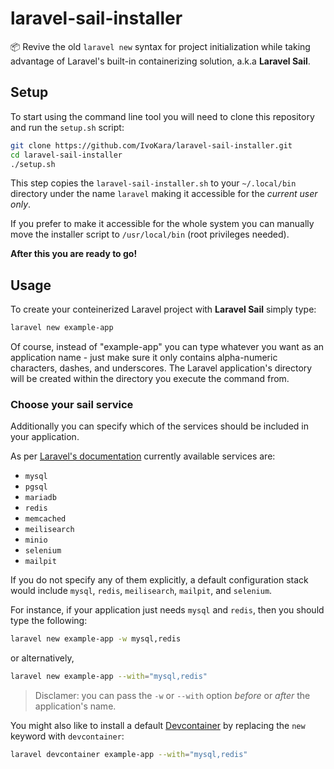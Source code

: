 # laravel-sail-installer
📦 Revive the old `laravel new` syntax for project initialization
while taking advantage of Laravel's built-in containerizing solution, a.k.a **Laravel Sail**.

## Setup
To start using the command line tool you will need to clone this repository and run the `setup.sh` script:

```bash
git clone https://github.com/IvoKara/laravel-sail-installer.git
cd laravel-sail-installer
./setup.sh
```

This step copies the `laravel-sail-installer.sh` to your `~/.local/bin` directory 
under the name `laravel` making it accessible for the _current user only_.

If you prefer to make it accessible for the whole system you can manually move the 
installer script to `/usr/local/bin` (root privileges needed).

**After this you are ready to go!**

## Usage 

To create your conteinerized Laravel project with **Laravel Sail** simply type:

```bash
laravel new example-app
```

Of course, instead of "example-app" you can type whatever you want as an application name - just make sure 
it only contains alpha-numeric characters, dashes, and underscores. 
The Laravel application's directory will be created within the directory you execute the command from.


### Choose your sail service
Additionally you can specify which of the services should be included in your application.

As per [Laravel's documentation](https://laravel.com/docs/10.x#choosing-your-sail-services) currently available services are:
 * `mysql`
 * `pgsql`
 * `mariadb`
 * `redis`
 * `memcached`
 * `meilisearch`
 * `minio`
 * `selenium`
 * `mailpit`

If you do not specify any of them explicitly, а default configuration stack 
would include `mysql`, `redis`, `meilisearch`, `mailpit`, and `selenium`.

For instance, if your application just needs `mysql` and `redis`, then you should type the following:
```bash
laravel new example-app -w mysql,redis
```
or alternatively,
```bash
laravel new example-app --with="mysql,redis"
```

> Disclamer: you can pass the `-w` or `--with` option _before_ or _after_ the application's name.

You might also like to install a default [Devcontainer](https://laravel.com/docs/10.x/sail#using-devcontainers) 
by replacing the `new` keyword with `devcontainer`:
```bash
laravel devcontainer example-app --with="mysql,redis"
```
